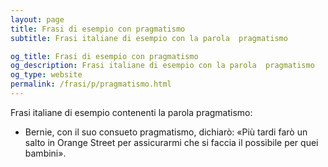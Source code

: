 ```yaml
---
layout: page
title: Frasi di esempio con pragmatismo 
subtitle: Frasi italiane di esempio con la parola  pragmatismo

og_title: Frasi di esempio con pragmatismo 
og_description: Frasi italiane di esempio con la parola  pragmatismo
og_type: website
permalink: /frasi/p/pragmatismo.html
---
```


Frasi italiane di esempio contenenti la parola pragmatismo:


- Bernie, con il suo consueto pragmatismo, dichiarò: «Più tardi farò un salto in Orange Street per assicurarmi che si faccia il possibile per quei bambini».
